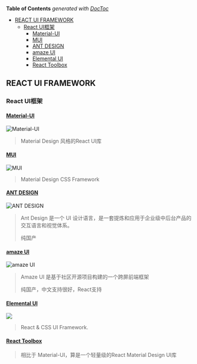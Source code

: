 <!-- START doctoc generated TOC please keep comment here to allow auto update -->
<!-- DON'T EDIT THIS SECTION, INSTEAD RE-RUN doctoc TO UPDATE -->
**Table of Contents**  *generated with [DocToc](https://github.com/thlorenz/doctoc)*

- [REACT UI FRAMEWORK](#react-ui-framework)
  - [React UI框架](#react-ui%E6%A1%86%E6%9E%B6)
    - [Material-UI](#material-ui)
    - [MUI](#mui)
    - [ANT DESIGN](#ant-design)
    - [amaze UI](#amaze-ui)
    - [Elemental UI](#elemental-ui)
    - [React Toolbox](#react-toolbox)

<!-- END doctoc generated TOC please keep comment here to allow auto update -->

## REACT UI FRAMEWORK

### React UI框架

#### [Material-UI](http://www.material-ui.com/#/)

![Material-UI](http://www.material-ui.com/images/material-ui-logo.svg)

> Material Design 风格的React UI库

#### [MUI](https://www.muicss.com/)

![MUI](https://camo.githubusercontent.com/4416fb15c39b3d51468fbadce39aa04fafb96032/68747470733a2f2f7777772e6d75696373732e636f6d2f7374617469632f66617669636f6e732f69636f6e2d313932783139322e706e67)

> Material Design CSS Framework

#### [ANT DESIGN](http://ant.design/)

![ANT DESIGN](https://t.alipayobjects.com/images/rmsweb/T1B9hfXcdvXXXXXXXX.svg)

> Ant Design 是一个 UI 设计语言，是一套提炼和应用于企业级中后台产品的交互语言和视觉体系。
> 
> 纯国产

#### [amaze UI](http://amazeui.org/)

![amaze UI](https://raw.githubusercontent.com/allmobilize/amazeui/master/vendor/amazeui/amazeui-b.png)

> Amaze UI 是基于社区开源项目构建的一个跨屏前端框架
> 
> 纯国产，中文支持很好，React支持

#### [Elemental UI](http://elemental-ui.com/)
![](https://camo.githubusercontent.com/913bfdbfc71f5767fd85ae3918445195a38ef484/687474703a2f2f656c656d656e74616c2d75692e636f6d2f696d616765732f656c656d656e74616c2d6c6f676f2d70617468732e737667)

> React & CSS UI Framework.

#### [React Toolbox](http://react-toolbox.com/#/)

> 相比于 Material-UI，算是一个轻量级的React Material Design UI库
